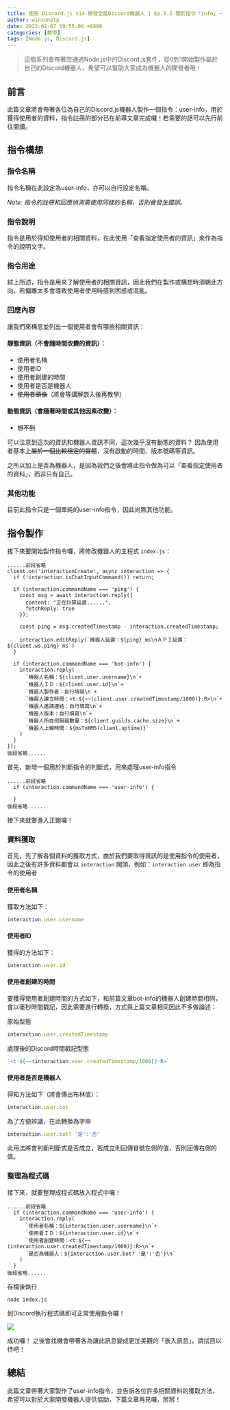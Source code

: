 ```yaml
---
title: 使用 Discord.js v14 開發全能Discord機器人 | Ep.5.2 關於指令「info」－使用者資訊
author: winsonotp
date: 2023-02-07 19:55:00 +0800
categories: [教學]
tags: [Node.js, Discord.js]
---
```


> 這個系列會帶著您通過Node.js中的Discord.js套件，從0到1開始製作屬於自己的Discord機器人，希望可以幫助大家成為機器人的開發者哦！

## 前言
此篇文章將會帶著各位為自己的Discord.js機器人製作一個指令：user-info，用於獲得使用者的資料，指令註冊的部分已在前導文章完成囉！若需要的話可以先行前往閱讀。 

## 指令構想
### 指令名稱
指令名稱在此設定為user-info，亦可以自行設定名稱。

*Note: 指令的註冊和回應偵測需使用同樣的名稱，否則會發生錯誤。*

### 指令說明
指令是用於得知使用者的相關資料，在此使用「查看指定使用者的資訊」來作為指令的說明文字。

### 指令用途
綜上所述，指令是用來了解使用者的相關資訊，因此我們在製作或構想時須朝此方向，若偏離太多會導致使用者使用時感到困惑或混亂。

### 回應內容
讓我們來構思並列出一個使用者會有哪些相關資訊：

#### 靜態資訊（不會隨時間改變的資訊）：
* 使用者名稱
* 使用者ID
* 使用者創建的時間
* 使用者是否是機器人
* ~~使用者頭像~~（將會等講解嵌入後再教學）

#### 動態資訊（會隨著時間或其他因素改變）：
* ~~想不到~~

可以注意到這次的資訊和機器人資訊不同，這次幾乎沒有動態的資料？
因為使用者基本上~~屬於一個比較穩定的實體~~，沒有啟動的時間、版本號碼等資訊。

之所以加上是否為機器人，是因為我們之後會將此指令做為可以「查看指定使用者的資料」，而非只有自己。

### 其他功能
目前此指令只是一個單純的user-info指令，因此尚無其他功能。

## 指令製作
接下來要開始製作指令囉，將修改機器人的主程式 `index.js`：
```javascript=8
......前段省略
client.on('interactionCreate', async interaction => {
  if (!interaction.isChatInputCommand()) return;

  if (interaction.commandName === 'ping') {
    const msg = await interaction.reply({
      content: "正在計算延遲......",
      fetchReply: true
    });
    
    const ping = msg.createdTimestamp - interaction.createdTimestamp;
      
    interaction.editReply(`機器人延遲：${ping} ms\nＡＰＩ延遲：${client.ws.ping} ms`) 
  }

  if (interaction.commandName === 'bot-info') {
    interaction.reply(
      `機器人名稱：${client.user.username}\n`+
      `機器人ＩＤ：${client.user.id}\n`+
      `機器人製作者：自行填寫\n`+
      `機器人建立時間：<t:${~~(client.user.createdTimestamp/1000)}:R>\n`+
      `機器人邀請連結：自行填寫\n`+
      `機器人版本：自行填寫\n`+
      `機器人所在伺服器數量：${client.guilds.cache.size}\n`+
      `機器人上線時間：${msToHMS(client.uptime)}`
    )
  }
});
後段省略......
```
首先，新增一個用於判斷指令的判斷式，用來處理user-info指令
```javascript=35
......前段省略
  if (interaction.commandName === 'user-info') {
    
  }
後段省略......
```
接下來就要進入正題囉！

### 資料獲取
首先，先了解各個資料的獲取方式，由於我們要取得資訊的是使用指令的使用者，因此之後有許多資料都會以 `interaction` 開頭，例如：`interaction.user` 即為指令的使用者
#### 使用者名稱
獲取方法如下：
```javascript
interaction.user.username
```
#### 使用者ID
獲得的方法如下：
```javascript
interaction.user.id
```
#### 使用者創建的時間
要獲得使用者創建時間的方式如下，和前篇文章bot-info的機器人創建時間相同，會以毫秒時間戳記，因此需要進行轉換，方式與上篇文章相同因此不多做論述：

原始型態
```javascript
interaction.user.createdTimestamp
```
處理後的Discord時間戳記型態
```javascript
`<t:${~~(interaction.user.createdTimestamp/1000)}:R>`
```
#### 使用者是否是機器人
得知方法如下（將會傳出布林值）：
```javascript
interaction.user.bot
```
為了方便辨識，在此轉換為字串
```javascript
interaction.user.bot? '是':'否'
```
此用法將會判斷判斷式是否成立，若成立則回傳冒號左側的值，否則回傳右側的值。

### 整理為程式碼
接下來，就要整理成程式碼放入程式中囉！
```javascript=35
......前段省略
  if (interaction.commandName === 'user-info') {
    interaction.reply(
      `使用者名稱：${interaction.user.username}\n`+
      `使用者ＩＤ：${interaction.user.id}\n`+
      `使用者創建時間：<t:${~~(interaction.user.createdTimestamp/1000)}:R>\n`+
      `是否為機器人：${interaction.user.bot? '是':'否'}\n`
    )
  }
後段省略......
```
存檔後執行
```
node index.js
```
到Discord執行程式碼即可正常使用指令囉！

![](https://i.imgur.com/7Pn3v8j.png)

成功囉！
之後會找機會帶著各為讓此訊息變成更加美觀的「嵌入訊息」，請拭目以待吧！

## 總結
此篇文章帶著大家製作了user-info指令，並告訴各位許多相關資料的獲取方法，希望可以對於大家開發機器人提供協助，下篇文章再見囉，掰掰！